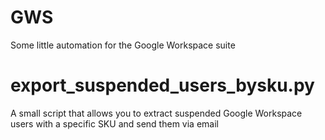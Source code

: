 # GWS
Some little automation for the Google Workspace suite


# export_suspended_users_bysku.py 
  A small script that allows you to extract suspended Google Workspace users with a specific SKU and send them via email
  
  
  
  
